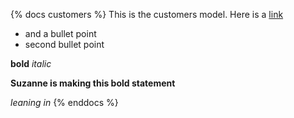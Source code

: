 {% docs customers %}
This is the customers model.
Here is a [link](google.com)
* and a bullet point
* second bullet point

**bold**  _italic_

**Suzanne is making this bold statement**

_leaning in_
{% enddocs %}